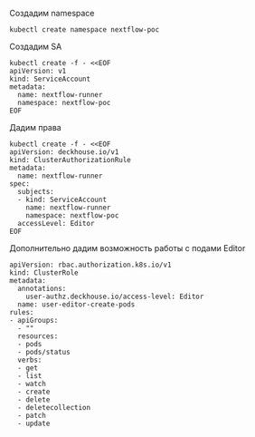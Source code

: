 Создадим namespace

```
kubectl create namespace nextflow-poc
```

Создадим SA

```
kubectl create -f - <<EOF
apiVersion: v1
kind: ServiceAccount
metadata:
  name: nextflow-runner
  namespace: nextflow-poc
EOF
```

Дадим права

```
kubectl create -f - <<EOF
apiVersion: deckhouse.io/v1
kind: ClusterAuthorizationRule
metadata:
  name: nextflow-runner
spec:
  subjects:
  - kind: ServiceAccount
    name: nextflow-runner
    namespace: nextflow-poc
  accessLevel: Editor
EOF
```

Дополнительно дадим возможность работы с подами Editor

```
apiVersion: rbac.authorization.k8s.io/v1
kind: ClusterRole
metadata:
  annotations:
    user-authz.deckhouse.io/access-level: Editor
  name: user-editor-create-pods
rules:
- apiGroups:
  - ""
  resources:
  - pods
  - pods/status
  verbs:
  - get
  - list
  - watch
  - create
  - delete
  - deletecollection
  - patch
  - update
```